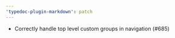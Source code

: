 ```yaml
---
'typedoc-plugin-markdown': patch
---
```


- Correctly handle top level custom groups in navigation (#685)
